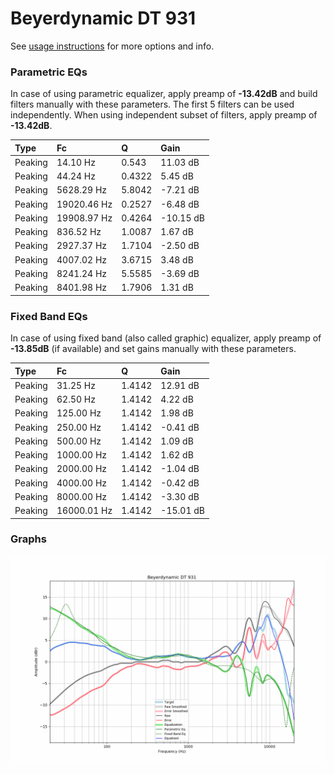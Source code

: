 # Beyerdynamic DT 931
See [usage instructions](https://github.com/jaakkopasanen/AutoEq#usage) for more options and info.

### Parametric EQs
In case of using parametric equalizer, apply preamp of **-13.42dB** and build filters manually
with these parameters. The first 5 filters can be used independently.
When using independent subset of filters, apply preamp of **-13.42dB**.

| Type    | Fc          |      Q | Gain      |
|:--------|:------------|:-------|:----------|
| Peaking | 14.10 Hz    | 0.543  | 11.03 dB  |
| Peaking | 44.24 Hz    | 0.4322 | 5.45 dB   |
| Peaking | 5628.29 Hz  | 5.8042 | -7.21 dB  |
| Peaking | 19020.46 Hz | 0.2527 | -6.48 dB  |
| Peaking | 19908.97 Hz | 0.4264 | -10.15 dB |
| Peaking | 836.52 Hz   | 1.0087 | 1.67 dB   |
| Peaking | 2927.37 Hz  | 1.7104 | -2.50 dB  |
| Peaking | 4007.02 Hz  | 3.6715 | 3.48 dB   |
| Peaking | 8241.24 Hz  | 5.5585 | -3.69 dB  |
| Peaking | 8401.98 Hz  | 1.7906 | 1.31 dB   |

### Fixed Band EQs
In case of using fixed band (also called graphic) equalizer, apply preamp of **-13.85dB**
(if available) and set gains manually with these parameters.

| Type    | Fc          |      Q | Gain      |
|:--------|:------------|:-------|:----------|
| Peaking | 31.25 Hz    | 1.4142 | 12.91 dB  |
| Peaking | 62.50 Hz    | 1.4142 | 4.22 dB   |
| Peaking | 125.00 Hz   | 1.4142 | 1.98 dB   |
| Peaking | 250.00 Hz   | 1.4142 | -0.41 dB  |
| Peaking | 500.00 Hz   | 1.4142 | 1.09 dB   |
| Peaking | 1000.00 Hz  | 1.4142 | 1.62 dB   |
| Peaking | 2000.00 Hz  | 1.4142 | -1.04 dB  |
| Peaking | 4000.00 Hz  | 1.4142 | -0.42 dB  |
| Peaking | 8000.00 Hz  | 1.4142 | -3.30 dB  |
| Peaking | 16000.01 Hz | 1.4142 | -15.01 dB |

### Graphs
![](./Beyerdynamic%20DT%20931.png)